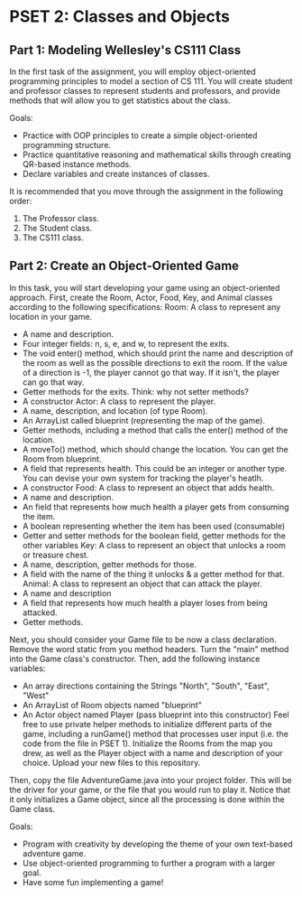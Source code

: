 # PSET 2: Classes and Objects
## Part 1: Modeling Wellesley's CS111 Class
In the first task of the assignment, you will employ object-oriented 
programming principles to model a section of CS 111. You will create student 
and professor classes to represent students and professors, and provide 
methods that will allow you to get statistics about the class.

Goals:
* Practice with OOP principles to create a simple object-oriented programming 
 structure.
* Practice quantitative reasoning and mathematical skills through creating 
 QR-based instance methods.
* Declare variables and create instances of classes.

It is recommended that you move through the assignment in the following order:
1. The Professor class.
2. The Student class.
3. The CS111 class.

## Part 2: Create an Object-Oriented Game
In this task, you will start developing your game using an object-oriented 
approach. First, create the Room, Actor, Food, Key, and Animal classes according
to the following specifications:
Room: A class to represent any location in your game.
 * A name and description.
 * Four integer fields: n, s, e, and w, to represent the exits.
 * The void enter() method, which should print the name and description of the 
   room as well as the possible directions to exit the room. If the value of a
   direction is -1, the player cannot go that way. If it isn't, the player can 
   go that way.
 * Getter methods for the exits. Think: why not setter methods?
 * A constructor
Actor: A class to represent the player.
 * A name, description, and location (of type Room).
 * An ArrayList<Room> called blueprint (representing the map of the game).
 * Getter methods, including a method that calls the enter() method of the location.
 * A moveTo() method, which should change the location. You can get the Room from 
   blueprint.
 * A field that represents health. This could be an integer or another type. You 
   can devise your own system for tracking the player's heatlh.
 * A constructor
Food: A class to represent an object that adds health.
 * A name and description.
 * An field that represents how much health a player gets from consuming the item.
 * A boolean representing whether the item has been used (consumable)
 * Getter and setter methods for the boolean field, getter methods for the other
   variables
Key: A class to represent an object that unlocks a room or treasure chest.
 * A name, description, getter methods for those.
 * A field with the name of the thing it unlocks & a getter method for that.
Animal: A class to represent an object that can attack the player.
 * A name and description
 * A field that represents how much health a player loses from being attacked.
 * Getter methods.

Next, you should consider your Game file to be now a class declaration. Remove 
the word static from you method headers. Turn the "main" method into the Game 
class's constructor. Then, add the following instance variables:
 * An array directions containing the Strings "North", "South", "East", 
   "West"
 * An ArrayList of Room objects named "blueprint"
 * An Actor object named Player (pass blueprint into this constructor)
Feel free to use private helper methods to initialize different parts of the game,
including a runGame() method that processes user input (i.e. the code from the 
file in PSET 1).
Initialize the Rooms from the map you drew, as well as the Player object with 
a name and description of your choice.
Upload your new files to this repository.

Then, copy the file AdventureGame.java into your project folder. This will 
be the driver for your game, or the file that you would run to play it. Notice 
that it only initializes a Game object, since all the processing is done within
the Game class.

Goals:
 * Program with creativity by developing the theme of your own text-based 
  adventure game.
 * Use object-oriented programming to further a program with a larger goal.
 * Have some fun implementing a game!
